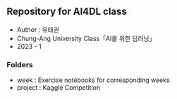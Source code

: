## Repository for AI4DL class
* Author : 유태권
* Chung-Ang University Class「AI를 위한 딥러닝」
* 2023 - 1
### Folders
* week : Exercise notebooks for corresponding weeks
* project : Kaggle Competition

